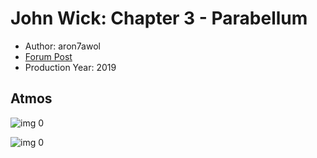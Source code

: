 # John Wick: Chapter 3 - Parabellum

* Author: aron7awol
* [Forum Post](https://www.avsforum.com/threads/bass-eq-for-filtered-movies.2995212/post-58419548)
* Production Year: 2019

## Atmos

![img 0](https://i.imgur.com/1cjfatH.jpg)

![img 0](https://i.imgur.com/XCWK2kJ.png)

